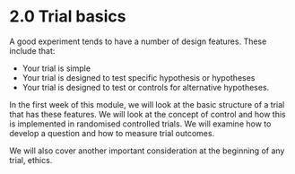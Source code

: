 # 2.0 Trial basics

A good experiment tends to have a number of design features. These include that:

- Your trial is simple
- Your trial is designed to test specific hypothesis or hypotheses
- Your trial is designed to test or controls for alternative hypotheses.

In the first week of this module, we will look at the basic structure of a trial that has these features. We will look at the concept of control and how this is implemented in randomised controlled trials. We will examine how to develop a question and how to measure trial outcomes.

We will also cover another important consideration at the beginning of any trial, ethics.